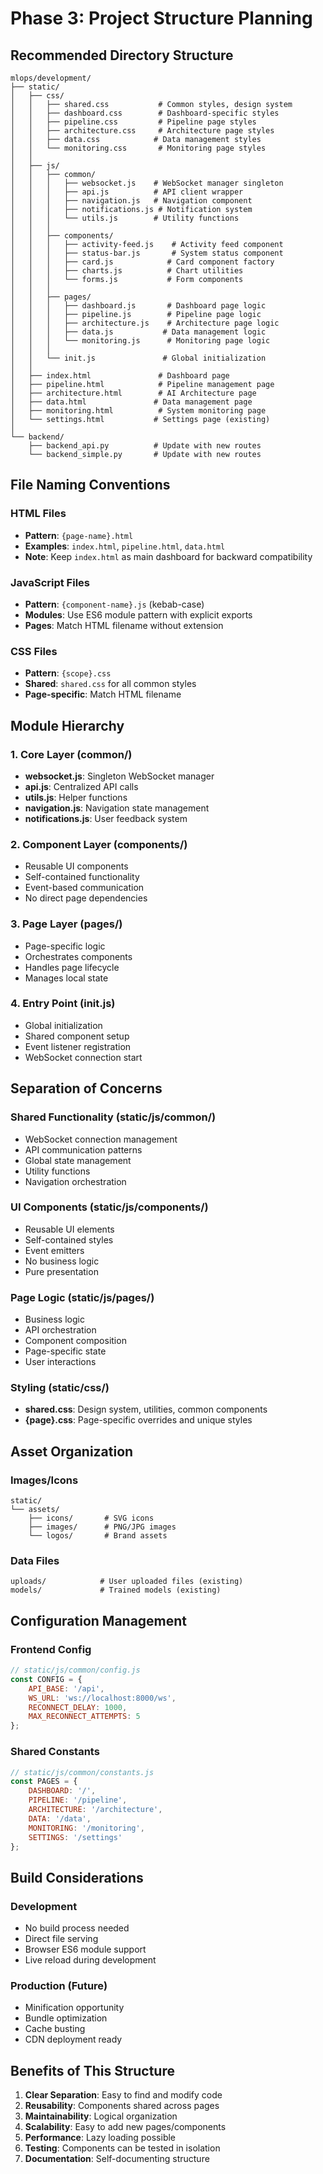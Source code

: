 # Phase 3: Project Structure Planning

## Recommended Directory Structure

```
mlops/development/
├── static/
│   ├── css/
│   │   ├── shared.css           # Common styles, design system
│   │   ├── dashboard.css        # Dashboard-specific styles
│   │   ├── pipeline.css         # Pipeline page styles
│   │   ├── architecture.css     # Architecture page styles
│   │   ├── data.css            # Data management styles
│   │   └── monitoring.css       # Monitoring page styles
│   │
│   ├── js/
│   │   ├── common/
│   │   │   ├── websocket.js    # WebSocket manager singleton
│   │   │   ├── api.js          # API client wrapper
│   │   │   ├── navigation.js   # Navigation component
│   │   │   ├── notifications.js # Notification system
│   │   │   └── utils.js        # Utility functions
│   │   │
│   │   ├── components/
│   │   │   ├── activity-feed.js    # Activity feed component
│   │   │   ├── status-bar.js       # System status component
│   │   │   ├── card.js            # Card component factory
│   │   │   ├── charts.js          # Chart utilities
│   │   │   └── forms.js           # Form components
│   │   │
│   │   ├── pages/
│   │   │   ├── dashboard.js       # Dashboard page logic
│   │   │   ├── pipeline.js        # Pipeline page logic
│   │   │   ├── architecture.js    # Architecture page logic
│   │   │   ├── data.js           # Data management logic
│   │   │   └── monitoring.js      # Monitoring page logic
│   │   │
│   │   └── init.js               # Global initialization
│   │
│   ├── index.html               # Dashboard page
│   ├── pipeline.html            # Pipeline management page
│   ├── architecture.html        # AI Architecture page
│   ├── data.html               # Data management page
│   ├── monitoring.html          # System monitoring page
│   └── settings.html           # Settings page (existing)
│
└── backend/
    ├── backend_api.py          # Update with new routes
    └── backend_simple.py       # Update with new routes
```

## File Naming Conventions

### HTML Files
- **Pattern**: `{page-name}.html`
- **Examples**: `index.html`, `pipeline.html`, `data.html`
- **Note**: Keep `index.html` as main dashboard for backward compatibility

### JavaScript Files
- **Pattern**: `{component-name}.js` (kebab-case)
- **Modules**: Use ES6 module pattern with explicit exports
- **Pages**: Match HTML filename without extension

### CSS Files
- **Pattern**: `{scope}.css`
- **Shared**: `shared.css` for all common styles
- **Page-specific**: Match HTML filename

## Module Hierarchy

### 1. Core Layer (common/)
- **websocket.js**: Singleton WebSocket manager
- **api.js**: Centralized API calls
- **utils.js**: Helper functions
- **navigation.js**: Navigation state management
- **notifications.js**: User feedback system

### 2. Component Layer (components/)
- Reusable UI components
- Self-contained functionality
- Event-based communication
- No direct page dependencies

### 3. Page Layer (pages/)
- Page-specific logic
- Orchestrates components
- Handles page lifecycle
- Manages local state

### 4. Entry Point (init.js)
- Global initialization
- Shared component setup
- Event listener registration
- WebSocket connection start

## Separation of Concerns

### Shared Functionality (static/js/common/)
- WebSocket connection management
- API communication patterns
- Global state management
- Utility functions
- Navigation orchestration

### UI Components (static/js/components/)
- Reusable UI elements
- Self-contained styles
- Event emitters
- No business logic
- Pure presentation

### Page Logic (static/js/pages/)
- Business logic
- API orchestration
- Component composition
- Page-specific state
- User interactions

### Styling (static/css/)
- **shared.css**: Design system, utilities, common components
- **{page}.css**: Page-specific overrides and unique styles

## Asset Organization

### Images/Icons
```
static/
└── assets/
    ├── icons/       # SVG icons
    ├── images/      # PNG/JPG images
    └── logos/       # Brand assets
```

### Data Files
```
uploads/            # User uploaded files (existing)
models/             # Trained models (existing)
```

## Configuration Management

### Frontend Config
```javascript
// static/js/common/config.js
const CONFIG = {
    API_BASE: '/api',
    WS_URL: 'ws://localhost:8000/ws',
    RECONNECT_DELAY: 1000,
    MAX_RECONNECT_ATTEMPTS: 5
};
```

### Shared Constants
```javascript
// static/js/common/constants.js
const PAGES = {
    DASHBOARD: '/',
    PIPELINE: '/pipeline',
    ARCHITECTURE: '/architecture',
    DATA: '/data',
    MONITORING: '/monitoring',
    SETTINGS: '/settings'
};
```

## Build Considerations

### Development
- No build process needed
- Direct file serving
- Browser ES6 module support
- Live reload during development

### Production (Future)
- Minification opportunity
- Bundle optimization
- Cache busting
- CDN deployment ready

## Benefits of This Structure

1. **Clear Separation**: Easy to find and modify code
2. **Reusability**: Components shared across pages
3. **Maintainability**: Logical organization
4. **Scalability**: Easy to add new pages/components
5. **Performance**: Lazy loading possible
6. **Testing**: Components can be tested in isolation
7. **Documentation**: Self-documenting structure
